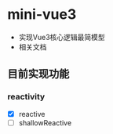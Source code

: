 # mini-vue3

- 实现Vue3核心逻辑最简模型
- 相关文档

## 目前实现功能

### reactivity

- [x] reactive
- [ ] shallowReactive